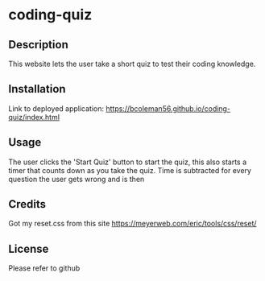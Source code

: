 # coding-quiz

## Description
This website lets the user take a short quiz to test their coding knowledge.

## Installation
Link to deployed application: https://bcoleman56.github.io/coding-quiz/index.html

## Usage
The user clicks the 'Start Quiz' button to start the quiz, this also starts a timer that counts down as you take the quiz. Time is subtracted for every question the user gets wrong and is then


## Credits
Got my reset.css from this site https://meyerweb.com/eric/tools/css/reset/

## License
Please refer to github
